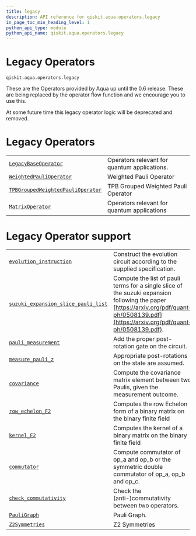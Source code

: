 ```yaml
---
title: legacy
description: API reference for qiskit.aqua.operators.legacy
in_page_toc_min_heading_level: 1
python_api_type: module
python_api_name: qiskit.aqua.operators.legacy
---
```


<span id="module-qiskit.aqua.operators.legacy" />

<span id="qiskit-aqua-operators-legacy" />

# Legacy Operators

<span id="module-qiskit.aqua.operators.legacy" />

`qiskit.aqua.operators.legacy`

These are the Operators provided by Aqua up until the 0.6 release. These are being replaced by the operator flow function and we encourage you to use this.

<Admonition title="Note" type="note">
  At some future time this legacy operator logic will be deprecated and removed.
</Admonition>

# Legacy Operators

|                                                                                                                                                                  |                                              |
| ---------------------------------------------------------------------------------------------------------------------------------------------------------------- | -------------------------------------------- |
| [`LegacyBaseOperator`](qiskit.aqua.operators.legacy.LegacyBaseOperator "qiskit.aqua.operators.legacy.LegacyBaseOperator")                                        | Operators relevant for quantum applications. |
| [`WeightedPauliOperator`](qiskit.aqua.operators.legacy.WeightedPauliOperator "qiskit.aqua.operators.legacy.WeightedPauliOperator")                               | Weighted Pauli Operator                      |
| [`TPBGroupedWeightedPauliOperator`](qiskit.aqua.operators.legacy.TPBGroupedWeightedPauliOperator "qiskit.aqua.operators.legacy.TPBGroupedWeightedPauliOperator") | TPB Grouped Weighted Pauli Operator          |
| [`MatrixOperator`](qiskit.aqua.operators.legacy.MatrixOperator "qiskit.aqua.operators.legacy.MatrixOperator")                                                    | Operators relevant for quantum applications  |

# Legacy Operator support

|                                                                                                                                                                        |                                                                                                                                                                                          |
| ---------------------------------------------------------------------------------------------------------------------------------------------------------------------- | ---------------------------------------------------------------------------------------------------------------------------------------------------------------------------------------- |
| [`evolution_instruction`](qiskit.aqua.operators.legacy.evolution_instruction "qiskit.aqua.operators.legacy.evolution_instruction")                                     | Construct the evolution circuit according to the supplied specification.                                                                                                                 |
| [`suzuki_expansion_slice_pauli_list`](qiskit.aqua.operators.legacy.suzuki_expansion_slice_pauli_list "qiskit.aqua.operators.legacy.suzuki_expansion_slice_pauli_list") | Compute the list of pauli terms for a single slice of the suzuki expansion following the paper [https://arxiv.org/pdf/quant-ph/0508139.pdf](https://arxiv.org/pdf/quant-ph/0508139.pdf). |
| [`pauli_measurement`](qiskit.aqua.operators.legacy.pauli_measurement "qiskit.aqua.operators.legacy.pauli_measurement")                                                 | Add the proper post-rotation gate on the circuit.                                                                                                                                        |
| [`measure_pauli_z`](qiskit.aqua.operators.legacy.measure_pauli_z "qiskit.aqua.operators.legacy.measure_pauli_z")                                                       | Appropriate post-rotations on the state are assumed.                                                                                                                                     |
| [`covariance`](qiskit.aqua.operators.legacy.covariance "qiskit.aqua.operators.legacy.covariance")                                                                      | Compute the covariance matrix element between two Paulis, given the measurement outcome.                                                                                                 |
| [`row_echelon_F2`](qiskit.aqua.operators.legacy.row_echelon_F2 "qiskit.aqua.operators.legacy.row_echelon_F2")                                                          | Computes the row Echelon form of a binary matrix on the binary finite field                                                                                                              |
| [`kernel_F2`](qiskit.aqua.operators.legacy.kernel_F2 "qiskit.aqua.operators.legacy.kernel_F2")                                                                         | Computes the kernel of a binary matrix on the binary finite field                                                                                                                        |
| [`commutator`](qiskit.aqua.operators.legacy.commutator "qiskit.aqua.operators.legacy.commutator")                                                                      | Compute commutator of op\_a and op\_b or the symmetric double commutator of op\_a, op\_b and op\_c.                                                                                      |
| [`check_commutativity`](qiskit.aqua.operators.legacy.check_commutativity "qiskit.aqua.operators.legacy.check_commutativity")                                           | Check the (anti-)commutativity between two operators.                                                                                                                                    |
| [`PauliGraph`](qiskit.aqua.operators.legacy.PauliGraph "qiskit.aqua.operators.legacy.PauliGraph")                                                                      | Pauli Graph.                                                                                                                                                                             |
| [`Z2Symmetries`](qiskit.aqua.operators.legacy.Z2Symmetries "qiskit.aqua.operators.legacy.Z2Symmetries")                                                                | Z2 Symmetries                                                                                                                                                                            |

